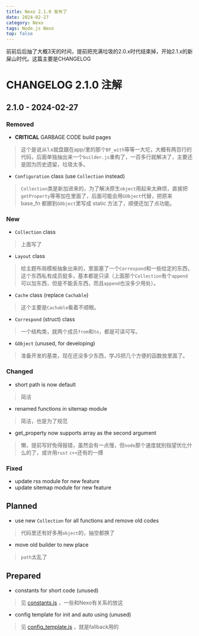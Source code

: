 ```yaml
---
title: Nexo 2.1.0 发布了
date: 2024-02-27
category: Nexo
tags: Node.js Nexo
top: false
---
```


前前后后抽了大概3天的时间，提前把充满垃圾的2.0.x时代结束掉，开始2.1.x的新屎山时代。这篇主要是CHANGELOG

<!--more-->

# CHANGELOG 2.1.0 注解

## 2.1.0 - 2024-02-27

### Removed

* **CRITICAL** GARBAGE CODE build pages
> 这个是说从1.x就盘踞在app/里的那个`BF_with`等等一大坨，大概有两百行的代码，后面单独抽出来一个`builder.js`重构了，一百多行就解决了，主要还是因为历史遗留，垃圾太多。
* `Configuration` class (use `Collection` instead)
> `Collection`类是新加进来的，为了解决原生`object`用起来太麻烦，直接把`getProperty`等等加在里面了，后面可能会用`GObject`代替，把原来 base_fn 都挪到`GObject`里写成 static 方法了，顺便还加了点功能。

### New

* `Collection` class
> 上面写了
* `Layout` class
> 给主题布局模板抽象出来的，里面塞了一个`Correspond`和一些给定的东西，这个东西私有成员挺多，基本都是只读（上面那个`Collection`有个`append`可以加东西，但是不能丢东西，而且`append`也没多少用处）。
* `Cache` class (replace `Cachable`)
> 这个主要是`Cachable`看着不顺眼。
* `Correspond` (struct) class
> 一个结构类，就两个成员`from`和`to`，都是可读可写。
* `GObject` (unused, for developing)
> 准备开发的基类，现在还没多少东西，学JS把几个方便的函数放里面了。

### Changed

* short path is now default
> 简洁
* renamed functions in sitemap module
> 简洁，也是为了规范
* get_property now supports array as the second argument
> 懒，提前写好免得报错，虽然会有一点慢，但`node`那个速度就别指望优化什么的了，或许用`rust` `c++`还有的一搏

### Fixed

* update rss module for new feature
* update sitemap module for new feature

## Planned

* use new `Collection` for all functions and remove old codes
> 代码里还有好多用`object`的，抽空都换了
* move old builder to new place
> `path`太乱了

## Prepared

* constants for short code (unused)
> 见 [constants.js](https://github.com/0xarch/nexo/src/core/constants.js) ，一些和Nexo有关系的放这
* config template for init and auto using (unused)
> 见 [config_template.js](https://github.com/0xarch/nexo/src/core/config_template.js) ，就是fallback用的